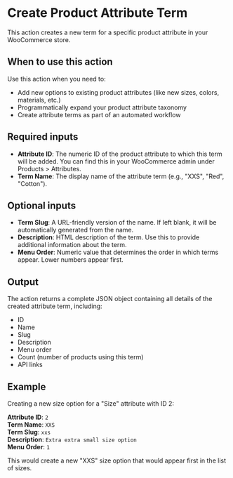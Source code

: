# Create Product Attribute Term

This action creates a new term for a specific product attribute in your WooCommerce store.

## When to use this action

Use this action when you need to:
- Add new options to existing product attributes (like new sizes, colors, materials, etc.)
- Programmatically expand your product attribute taxonomy
- Create attribute terms as part of an automated workflow

## Required inputs

- **Attribute ID**: The numeric ID of the product attribute to which this term will be added. You can find this in your WooCommerce admin under Products > Attributes.
- **Term Name**: The display name of the attribute term (e.g., "XXS", "Red", "Cotton").

## Optional inputs

- **Term Slug**: A URL-friendly version of the name. If left blank, it will be automatically generated from the name.
- **Description**: HTML description of the term. Use this to provide additional information about the term.
- **Menu Order**: Numeric value that determines the order in which terms appear. Lower numbers appear first.

## Output

The action returns a complete JSON object containing all details of the created attribute term, including:
- ID
- Name
- Slug
- Description
- Menu order
- Count (number of products using this term)
- API links

## Example

Creating a new size option for a "Size" attribute with ID 2:

**Attribute ID**: `2`  
**Term Name**: `XXS`  
**Term Slug**: `xxs`  
**Description**: `Extra extra small size option`  
**Menu Order**: `1`

This would create a new "XXS" size option that would appear first in the list of sizes.